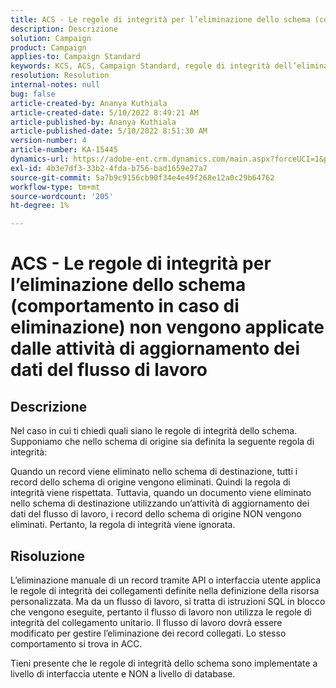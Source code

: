```yaml
---
title: ACS - Le regole di integrità per l’eliminazione dello schema (comportamento in caso di eliminazione) non vengono applicate dalle attività di aggiornamento dei dati del flusso di lavoro
description: Descrizione
solution: Campaign
product: Campaign
applies-to: Campaign Standard
keywords: KCS, ACS, Campaign Standard, regole di integrità dell’eliminazione, comportamento in caso di eliminazione, flusso di lavoro, dati di aggiornamento
resolution: Resolution
internal-notes: null
bug: false
article-created-by: Ananya Kuthiala
article-created-date: 5/10/2022 8:49:21 AM
article-published-by: Ananya Kuthiala
article-published-date: 5/10/2022 8:51:30 AM
version-number: 4
article-number: KA-15445
dynamics-url: https://adobe-ent.crm.dynamics.com/main.aspx?forceUCI=1&pagetype=entityrecord&etn=knowledgearticle&id=01894013-3ed0-ec11-a7b5-0022480a8e40
exl-id: 4b3e7df3-33b2-4fda-b756-bad1659e27a7
source-git-commit: 5a7b9c9156cb90f34e4e49f268e12a0c29b64762
workflow-type: tm+mt
source-wordcount: '205'
ht-degree: 1%

---
```


# ACS - Le regole di integrità per l’eliminazione dello schema (comportamento in caso di eliminazione) non vengono applicate dalle attività di aggiornamento dei dati del flusso di lavoro

## Descrizione


Nel caso in cui ti chiedi quali siano le regole di integrità dello schema. Supponiamo che nello schema di origine sia definita la seguente regola di integrità:



Quando un record viene eliminato nello schema di destinazione, tutti i record dello schema di origine vengono eliminati. Quindi la regola di integrità viene rispettata. Tuttavia, quando un documento viene eliminato nello schema di destinazione utilizzando un’attività di aggiornamento dei dati del flusso di lavoro, i record dello schema di origine NON vengono eliminati. Pertanto, la regola di integrità viene ignorata.


## Risoluzione


L’eliminazione manuale di un record tramite API o interfaccia utente applica le regole di integrità dei collegamenti definite nella definizione della risorsa personalizzata. Ma da un flusso di lavoro, si tratta di istruzioni SQL in blocco che vengono eseguite, pertanto il flusso di lavoro non utilizza le regole di integrità del collegamento unitario. Il flusso di lavoro dovrà essere modificato per gestire l’eliminazione dei record collegati. Lo stesso comportamento si trova in ACC.

Tieni presente che le regole di integrità dello schema sono implementate a livello di interfaccia utente e NON a livello di database.
